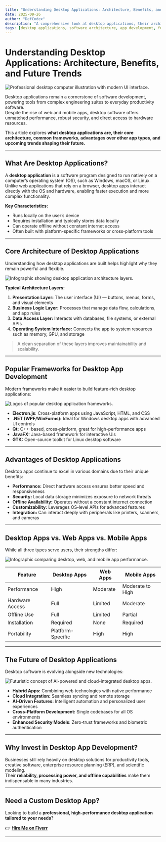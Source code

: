 ```yaml
---
title: "Understanding Desktop Applications: Architecture, Benefits, and Future Trends"
date: 2025-09-26
author: "DefCodex"
description: "A comprehensive look at desktop applications, their architecture, advantages, frameworks, and future trends shaping the software industry."
tags: [desktop applications, software architecture, app development, future of apps]
---
```


# Understanding Desktop Applications: Architecture, Benefits, and Future Trends

![Professional desktop computer illustration with modern UI interface.](/media/desktop-application-hero-image.jpg)

Desktop applications remain a cornerstone of software development, powering tools from complex engineering suites to everyday productivity software.  
Despite the rise of web and mobile apps, desktop software offers unmatched performance, robust security, and direct access to hardware resources.  

This article explores **what desktop applications are, their core architecture, common frameworks, advantages over other app types, and upcoming trends shaping their future.**

---

## What Are Desktop Applications?

A **desktop application** is a software program designed to run natively on a computer’s operating system (OS), such as Windows, macOS, or Linux.  
Unlike web applications that rely on a browser, desktop apps interact directly with the OS and hardware, enabling faster execution and more complex functionality.

**Key Characteristics:**
- Runs locally on the user’s device  
- Requires installation and typically stores data locally  
- Can operate offline without constant internet access  
- Often built with platform-specific frameworks or cross-platform tools  

---

## Core Architecture of Desktop Applications

Understanding how desktop applications are built helps highlight why they remain powerful and flexible.

![Infographic showing desktop application architecture layers.](/media/desktop-application-architecture-diagram.jpg)

**Typical Architecture Layers:**
1. **Presentation Layer:** The user interface (UI) — buttons, menus, forms, and visual elements  
2. **Business Logic Layer:** Processes that manage data flow, calculations, and app rules  
3. **Data Access Layer:** Interacts with databases, file systems, or external APIs  
4. **Operating System Interface:** Connects the app to system resources such as memory, GPU, and storage  

> A clean separation of these layers improves maintainability and scalability.

---

## Popular Frameworks for Desktop App Development

Modern frameworks make it easier to build feature-rich desktop applications:

![Logos of popular desktop application frameworks.](/media/desktop-application-frameworks.jpg)

- **Electron.js:** Cross-platform apps using JavaScript, HTML, and CSS  
- **.NET (WPF/WinForms):** Ideal for Windows desktop apps with advanced UI controls  
- **Qt:** C++-based, cross-platform, great for high-performance apps  
- **JavaFX:** Java-based framework for interactive UIs  
- **GTK:** Open-source toolkit for Linux desktop software  

---

## Advantages of Desktop Applications

Desktop apps continue to excel in various domains due to their unique benefits:

- **Performance:** Direct hardware access ensures better speed and responsiveness  
- **Security:** Local data storage minimizes exposure to network threats  
- **Offline Availability:** Operates without a constant internet connection  
- **Customizability:** Leverages OS-level APIs for advanced features  
- **Integration:** Can interact deeply with peripherals like printers, scanners, and cameras  

---

## Desktop Apps vs. Web Apps vs. Mobile Apps

While all three types serve users, their strengths differ:

![Infographic comparing desktop, web, and mobile app performance.](/media/desktop-vs-web-vs-mobile-performance.jpg)

| Feature                  | Desktop Apps         | Web Apps               | Mobile Apps           |
|--------------------------|---------------------|-----------------------|----------------------|
| Performance              | High                | Moderate               | Moderate to High     |
| Hardware Access          | Full                | Limited                | Moderate             |
| Offline Use              | Full                | Limited                | Partial              |
| Installation             | Required            | None                   | Required             |
| Portability              | Platform-Specific    | High                   | High                 |

---

## The Future of Desktop Applications

Desktop software is evolving alongside new technologies:

![Futuristic concept of AI-powered and cloud-integrated desktop apps.](/media/future-desktop-applications-trends.jpg)

- **Hybrid Apps:** Combining web technologies with native performance  
- **Cloud Integration:** Seamless syncing and remote storage  
- **AI-Driven Features:** Intelligent automation and personalized user experiences  
- **Cross-Platform Development:** Single codebases for all OS environments  
- **Enhanced Security Models:** Zero-trust frameworks and biometric authentication  

---

## Why Invest in Desktop App Development?

Businesses still rely heavily on desktop solutions for productivity tools, creative software, enterprise resource planning (ERP), and scientific modeling.  
Their **reliability, processing power, and offline capabilities** make them indispensable in many industries.

---

## Need a Custom Desktop App?

Looking to build a **professional, high-performance desktop application tailored to your needs**?  

👉 [**Hire Me on Fiverr**](https://www.fiverr.com/)  

---

